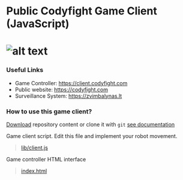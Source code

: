 # Public Codyfight Game Client (JavaScript)

# ![alt text](https://codyfight.com/logo.svg "Codyfight Logo")

### Useful Links

- Game Controller: https://client.codyfight.com
- Public website: https://codyfight.com
- Surveillance System: https://zvimbalynas.lt

### How to use this game client?

[Download](https://github.com/driule/codyfight-game-client/archive/master.zip) repository content or clone it with `git` <a href="https://docs.github.com/en/github/getting-started-with-github/set-up-git" target="_blank">see documentation</a>

Game client script. Edit this file and implement your robot movement.
> [lib/client.js](https://github.com/driule/codyfight-game-client/blob/master/lib/client.js)

Game controller HTML interface
> [index.html](https://github.com/driule/codyfight-game-client/blob/master/index.html)
